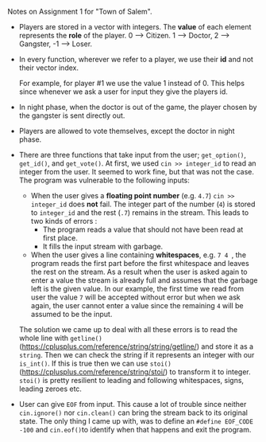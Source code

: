 Notes on Assignment 1 for "Town of Salem".

- Players are stored in a vector with integers. The **value** of each element represents the **role** of the player. 0 --> Citizen. 1 --> Doctor, 2 --> Gangster, -1 --> Loser.  

- In every function, wherever we refer to a player, we use their **id** and not their vector index.

  For example, for player #1 we use the value 1 instead of 0. This helps since whenever we ask a user for input they give the players id.

- In night phase, when the doctor is out of the game, the player chosen by the gangster is sent directly out.

- Players are allowed to vote themselves, except the doctor in night phase.

- There are three functions that take input from the user; `get_option()`, `get_id()`, and `get_vote()`. At first, we used `cin >> integer_id` to read an integer from the user. It seemed to work fine, but that was not the case. The program was vulnerable to the following inputs:

  - When the user gives a **floating point number** (e.g. `4.7`)  `cin >> integer_id` does **not** fail. The integer part of the number (`4`) is stored to `integer_id` and the rest (`.7`) remains in the stream. This leads to two kinds of errors :
    - The program reads a value that should not have been read at first place.
    -  It fills the input stream with garbage.
  - When the user gives a line containing **whitespaces**, e.g. `7 4 `, the program reads the first part before the first whitespace and leaves the rest on the stream. As a result when the user is asked again to enter a value the stream is already full and assumes that the garbage left is the given value. In our example, the first time we read from user the value `7` will be accepted without error but when we ask again, the user cannot enter a value since the remaining  `4` will be assumed to be the input.

  The solution we came up to deal with all these errors is to read the whole line with `getline()` (https://cplusplus.com/reference/string/string/getline/) and store it as a `string`. Then we can check the string if it represents an integer with our `is_int()`. If this is true then we can use `stoi()` (https://cplusplus.com/reference/string/stoi/) to transform it to integer. `stoi()` is pretty resilient to leading and following whitespaces, signs, leading zeroes etc.

- User can give `EOF` from input. This cause a lot of trouble since neither `cin.ignore()` nor `cin.clean()`  can bring the stream back to its original state. The only thing I came up with, was to define an `#define EOF_CODE -100` and `cin.eof()`to identify when that happens and exit the program. 